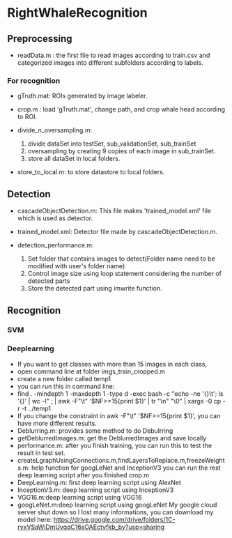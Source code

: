 # RightWhaleRecognition

## Preprocessing
- readData.m : the first file to read images according to train.csv and categorized images into different subfolders according to labels.

### For recognition

- gTruth.mat: ROIs generated by image labeler.

- crop.m : load 'gTruth.mat', change path, and crop whale head according to ROI.

- divide_n_oversampling.m: 
  1. divide dataSet into testSet, sub_validationSet, sub_trainSet 
  2. oversampling by creating 9 copies of each image in sub_trainSet.
  3. store all dataSet in local folders.
  
- store_to_local.m: to store datastore to local folders.

## Detection

- cascadeObjectDetection.m: This file makes 'trained_model.xml' file which is used as detector.

- trained_model.xml: Detector file made by cascadeObjectDetection.m.

- detection_performance.m: 
  1. Set folder that contains images to detect(Folder name need to be modified with user's folder name)
  2. Control image size using loop statement considering the number of detected parts
  3. Store the detected part using imwrite function.
  
## Recognition


### SVM

### Deeplearning
- If you want to get classes with more than 15 images in each class, 
- open command line at folder imgs_train_cropped.m
- create a new folder called temp1
- you can run this in command line:
- find . -mindepth 1 -maxdepth 1 -type d -exec bash -c "echo -ne '{}\t'; ls '{}' | wc -l" \; | awk -F"\t" '$NF>=15{print $1}' | tr "\n" "\0" | xargs -0 cp -r -t ../temp1
- If you change the constraint in  awk -F"\t" '$NF>=15{print $1}', you can have more different results.
- Deblurring.m: provides some method to do Debulrring
- getDeblurredImages.m: get the DeblurredImages and save locally
- performance.m: after you finish training, you can run this to test the result in test set.
- createLgraphUsingConnections.m,findLayersToReplace.m,freezeWeights.m: help function for googLeNet and InceptionV3
you can run the rest deep learning script after you finished crop.m
- DeepLearning.m: first deep learning script using AlexNet
- InceptionV3.m: deep learning script using InceptionV3
- VGG16.m:deep learning script using VGG16
- googLeNet.m:deep learning script using googLeNet
My google cloud server shut down so I lost many informations, you can download my model here:
https://drive.google.com/drive/folders/1C-rvxVSaWiDmUvqqC16sOAEctvfkb_by?usp=sharing
